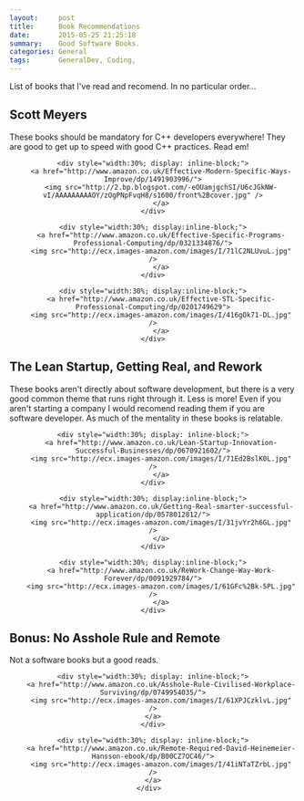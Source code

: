 ```yaml
---
layout:     post
title:      Book Recommendations
date:       2015-05-25 21:25:18
summary:    Good Software Books.
categories: General
tags: 		GeneralDev, Coding,
---
```



List of books that I've read and recomend. In no particular order...


## Scott Meyers

These books should be mandatory for C++ developers everywhere! They are good to get up to speed with good C++ practices. Read em!

<div style="text-align:center;">

	<div style="width:30%; display: inline-block;">
		<a href="http://www.amazon.co.uk/Effective-Modern-Specific-Ways-Improve/dp/1491903996/">
		<img src="http://2.bp.blogspot.com/-eOUamjgchSI/U6cJGkNW-vI/AAAAAAAAAOY/zOgPNpFvqH8/s1600/front%2Bcover.jpg" />
		</a>
	</div>

	<div style="width:30%; display:inline-block;">
		<a href="http://www.amazon.co.uk/Effective-Specific-Programs-Professional-Computing/dp/0321334876/">
		<img src="http://ecx.images-amazon.com/images/I/71lC2NLUvuL.jpg" />
		</a>
	</div>

	<div style="width:30%; display:inline-block;">
		<a href="http://www.amazon.co.uk/Effective-STL-Specific-Professional-Computing/dp/0201749629">
		<img src="http://ecx.images-amazon.com/images/I/416gOk71-DL.jpg" />
		</a>
	</div>

</div>



## The Lean Startup, Getting Real, and Rework

These books aren't directly about software development, but there is a very good common theme that runs right through it. Less is more! Even if you aren't starting a company I would recomend reading them if you are software developer. As much of the mentality in these books is relatable.


<div style="text-align:center;">

	<div style="width:30%; display: inline-block;">
		<a href="http://www.amazon.co.uk/Lean-Startup-Innovation-Successful-Businesses/dp/0670921602/">
		<img src="http://ecx.images-amazon.com/images/I/71Ed2BslK0L.jpg" />
		</a>
	</div>

	<div style="width:30%; display:inline-block;">
		<a href="http://www.amazon.co.uk/Getting-Real-smarter-successful-application/dp/0578012812/">
		<img src="http://ecx.images-amazon.com/images/I/31jvYr2h6GL.jpg" />
		</a>
	</div>

	<div style="width:30%; display:inline-block;">
		<a href="http://www.amazon.co.uk/ReWork-Change-Way-Work-Forever/dp/0091929784/">
		<img src="http://ecx.images-amazon.com/images/I/61GFc%2Bk-5PL.jpg" />
		</a>
	</div>

</div>


## Bonus: No Asshole Rule and Remote

Not a software books but a good reads.


<div style="text-align:center;">

	<div style="width:30%; display: inline-block;">
		<a href="http://www.amazon.co.uk/Asshole-Rule-Civilised-Workplace-Surviving/dp/0749954035/">
		<img src="http://ecx.images-amazon.com/images/I/61XPJCzklvL.jpg" />
	</a>
	</div>

	<div style="width:30%; display: inline-block;">
		<a href="http://www.amazon.co.uk/Remote-Required-David-Heinemeier-Hansson-ebook/dp/B00CZ7OC46/">
		<img src="http://ecx.images-amazon.com/images/I/41iNTaTZrbL.jpg" />
	</a>
	</div>	

</div>
